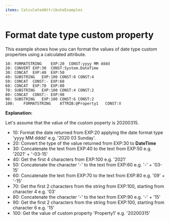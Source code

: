 ```yaml
---
items: CalculatedAttributeExamples
---
```


# Format date type custom property 

This example shows how you can format the values of date type custom properties using a calculated attribute.

```
10:	FORMATSTRING	EXP:20	CONST:yyyy MM dddd		
20:	CONVERT	EXP:30	CONST:System.DateTime		
30:	CONCAT	EXP:40	EXP:50		
40:	SUBSTRING	EXP:100	CONST:0	CONST:4
50:	CONCAT	CONST:-	EXP:60		
60:	CONCAT	EXP:70	EXP:80		
70:	SUBSTRING	EXP:100	CONST:4	CONST:2
80:	CONCAT	CONST:-	EXP:90		
90:	SUBSTRING	EXP:100	CONST:6	CONST:2
100:	FORMATSTRING	ATTRIB:@Property1	CONST:V		

```

**Explanation:**

Let's assume that the value of the custom poperty is 20200315.

- 10: Format the date returned from EXP:20 applying the date format type 'yyyy MM dddd' e.g. '2020 03 Sunday'.
- 20: Convert the type of the value returned from EXP:30 to **DateTime**	
- 30: Concatenate the text from EXP:40 to the text from EXP:50 e.g. '2021' + '-03-15'
- 40: Get the first 4 characters from EXP:100 e.g. '2021'
- 50: Concatenate the character '-' to the text from EXP:60 e.g. '-' + '03-15'
- 60: Concatenate the text from EXP:70 to the text from EXP:80 e.g. '09' + '-15'
- 70: Get the first 2 characters from the string from EXP:100, starting from character 4 e.g. '03'
- 80: Concatenate the character '-' to the text from EXP:90 e.g. '-' + '15'
- 90: Get the first 2 characters from the string from EXP:100, starting from character 6 e.g. '15'
- 100: Get the value of custom property 'Property1' e.g. '20200315'
